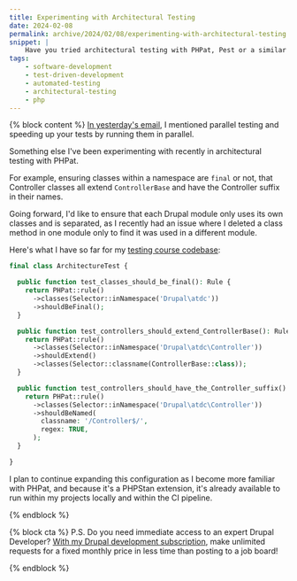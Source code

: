 ```yaml
---
title: Experimenting with Architectural Testing
date: 2024-02-08
permalink: archive/2024/02/08/experimenting-with-architectural-testing
snippet: |
    Have you tried architectural testing with PHPat, Pest or a similar tool? I have been for the past few days.
tags:
    - software-development
    - test-driven-development
    - automated-testing
    - architectural-testing
    - php
---
```


{% block content %}
[In yesterday's email][yesterday], I mentioned parallel testing and speeding up your tests by running them in parallel.

Something else I've been experimenting with recently in architectural testing with PHPat.

For example, ensuring classes within a namespace are `final` or not, that Controller classes all extend `ControllerBase` and have the Controller suffix in their names.

Going forward, I'd like to ensure that each Drupal module only uses its own classes and is separated, as I recently had an issue where I deleted a class method in one module only to find it was used in a different module.

Here's what I have so far for my [testing course codebase][atdc]:

```php
final class ArchitectureTest {

  public function test_classes_should_be_final(): Rule {
    return PHPat::rule()
      ->classes(Selector::inNamespace('Drupal\atdc'))
      ->shouldBeFinal();
  }

  public function test_controllers_should_extend_ControllerBase(): Rule {
    return PHPat::rule()
      ->classes(Selector::inNamespace('Drupal\atdc\Controller'))
      ->shouldExtend()
      ->classes(Selector::classname(ControllerBase::class));
  }

  public function test_controllers_should_have_the_Controller_suffix(): Rule {
    return PHPat::rule()
      ->classes(Selector::inNamespace('Drupal\atdc\Controller'))
      ->shouldBeNamed(
        classname: '/Controller$/',
        regex: TRUE,
      );
  }

}
```

I plan to continue expanding this configuration as I become more familiar with PHPat, and because it's a PHPStan extension, it's already available to run within my projects locally and within the CI pipeline.

[atdc]: {{site.url}}/atdc
[yesterday]: {{site.url}}/archive/2024/02/07/running-tests-in-parallel-with-paratest
{% endblock %}

{% block cta %}
P.S. Do you need immediate access to an expert Drupal Developer? [With my Drupal development subscription][subscription], make unlimited requests for a fixed monthly price in less time than posting to a job board!

[subscription]: {{site.url}}/subscription
{% endblock %}
